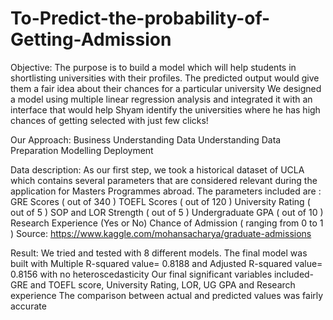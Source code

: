 # To-Predict-the-probability-of-Getting-Admission

Objective: The purpose is to build a model which will help students in shortlisting universities with their profiles. The predicted output would give them a fair idea about their chances for a particular university
We designed a model using multiple linear regression analysis and integrated it with an interface that would help Shyam identify the universities where he has high chances of getting selected with just few clicks!

Our Approach: 
Business Understanding
Data Understanding
Data Preparation
Modelling
Deployment

Data description: As our first step, we took a historical dataset of UCLA which contains several parameters that are considered relevant during the application for Masters Programmes abroad.
The parameters included are :
GRE Scores ( out of 340 )
TOEFL Scores ( out of 120 )
University Rating ( out of 5 )
SOP and LOR Strength ( out of 5 )
Undergraduate GPA ( out of 10 )
Research Experience (Yes or No)
Chance of Admission ( ranging from 0 to 1 )
Source: https://www.kaggle.com/mohansacharya/graduate-admissions

Result: We tried and tested with 8 different models.
The final model was built with Multiple R-squared value= 0.8188 and Adjusted   R-squared value= 0.8156 with no heteroscedasticity
Our final significant variables included- GRE and TOEFL score, University Rating, LOR, UG GPA and Research experience
The comparison between actual and predicted values was fairly accurate






